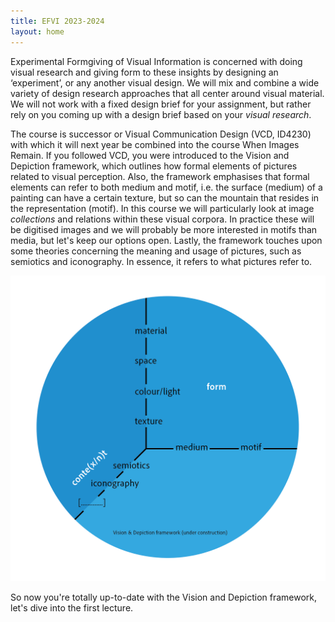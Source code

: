 ```yaml
---
title: EFVI 2023-2024
layout: home
---
```


Experimental Formgiving of Visual Information is concerned with doing visual research and giving form to these insights by designing an ‘experiment’, or any another visual design. We will mix and combine a wide variety of design research approaches that all center around visual material. We will not work with a fixed design brief for your assignment, but rather rely on you coming up with a design brief based on your *visual research*.

The course is successor or Visual Communication Design (VCD, ID4230) with which it will next year be combined into the course When Images Remain. If you followed VCD, you were introduced to the Vision and Depiction framework, which outlines how formal elements of pictures related to visual perception. Also, the framework emphasises that formal elements can refer to both medium and motif, i.e. the surface (medium) of a painting can have a certain texture, but so can the mountain that resides in the representation (motif). In this course we will particularly look at image *collections* and relations within these visual corpora. In practice these will be digitised images and we will probably be more interested in motifs than media, but let's keep our options open. Lastly, the framework touches upon some theories concerning the meaning and usage of pictures, such as semiotics and iconography. In essence, it refers to what pictures refer to.

![V+D Framework](images/formcontent.png)

So now you're totally up-to-date with the Vision and Depiction framework, let's dive into the first lecture. 
